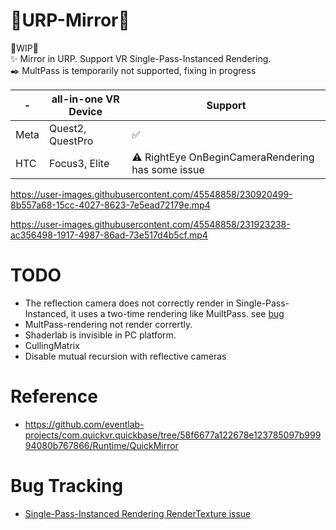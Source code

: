 # 🚧URP-Mirror🚧
🚧WIP🚧     
✨ Mirror in URP. Support VR Single-Pass-Instanced Rendering.   
✒️ MultPass is temporarily not supported, fixing in progress
  
 \- | all-in-one VR Device | Support
----------|---------|----------
 Meta | Quest2, QuestPro | ✅
 HTC | Focus3, Elite | ⚠️ RightEye OnBeginCameraRendering has some issue

  https://user-images.githubusercontent.com/45548858/230920499-8b557a68-15cc-4027-8623-7e5ead72179e.mp4
  
  https://user-images.githubusercontent.com/45548858/231923238-ac356498-1917-4987-86ad-73e517d4b5cf.mp4
  
# TODO 
- The reflection camera does not correctly render in Single-Pass-Instanced, it uses a two-time rendering like MuiltPass. see [bug](#bug-tracking)
- MultPass-rendering not render corrertly.
- Shaderlab is invisible in PC platform.
- CullingMatrix
- Disable mutual recursion with reflective cameras

# Reference
- https://github.com/eventlab-projects/com.quickvr.quickbase/tree/58f6677a122678e123785097b99994080b767866/Runtime/QuickMirror

# Bug Tracking
- [Single-Pass-Instanced Rendering RenderTexture issue](https://issuetracker.unity3d.com/issues/xrsdk-urp-camera-with-a-rendertexture-does-not-render-in-stereo-in-spi-slash-multiview)
